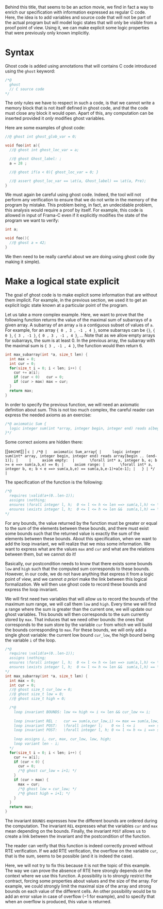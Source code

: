 Behind this title, that seems to be an action movie, we find in fact a way to
enrich our specification with information expressed as regular C code. Here, the
idea is to add variables and source code that will not be part of the actual
program but will model logic states that will only be visible from a proof point
of view. Using it, we can make explicit some logic properties that were
previously only known implicitly.

# Syntax

Ghost code is added using annotations that will contains C code introduced
using the `ghost` keyword:

```c
/*@
  ghost
  // C source code
*/
```

The only rules we have to respect in such a code, is that we cannot write a
memory block that is not itself defined in ghost code, and that the code must
close any block it would open. Apart of this, any computation can be inserted
provided it *only* modifies ghost variables.

Here are some examples of ghost code:

```c
//@ ghost int ghost_glob_var = 0;

void foo(int a){
  //@ ghost int ghost_loc_var = a;

  //@ ghost Ghost_label: ;
  a = 28 ;

  //@ ghost if(a < 0){ ghost_loc_var = 0; }

  //@ assert ghost_loc_var == \at(a, Ghost_label) == \at(a, Pre);
}
```

We must again be careful using ghost code. Indeed, the tool will not perform
any verification to ensure that we do not write in the memory of the program by
mistake. This problem being, in fact, an undecidable problem, this analysis would
require a proof by itself. For example, this code is allowed in input of
Frama-C even if it explicitly modifies the state of the program we want to
verify:

```c
int a;

void foo(){
  //@ ghost a = 42;
}
```

We then need to be really careful about we are doing using ghost code (by
making it simple).

# Make a logical state explicit

The goal of ghost code is to make explicit some information that are without
them implicit. For example, in the previous section, we used it to get an
explicit logic state known at a particular point of the program.

Let us take a more complex example. Here, we want to prove that the following
function returns the value of the maximal sum of subarrays of a given array.
A subarray of an array `a` is a contiguous subset of values of `a`. For example,
for an array `{ 0 , 3 , -1 , 4 }`, some subarrays can be `{}`, `{ 0 }`,
`{ 3 , -1 }`, `{ 0 , 3 , -1 , 4 }`, ... Note that as we allow empty arrays for
subarrays, the sum is at least 0. In the previous array, the subarray with
the maximal sum is `{ 3 , -1 , 4 }`, the function would then return 6.

```c
int max_subarray(int *a, size_t len) {
  int max = 0;
  int cur = 0;
  for(size_t i = 0; i < len; i++) {
    cur += a[i];
    if (cur < 0)   cur = 0;
    if (cur > max) max = cur;
  }
  return max;
}
```

In order to specify the previous function, we will need an axiomatic definition
about sum. This is not too much complex, the careful reader can express the
needed axioms as an exercise:

```c
/*@ axiomatic Sum {
  logic integer sum(int *array, integer begin, integer end) reads a[begin..(end-1)];
}*/
```

Some correct axioms are hidden there:

[[secret]]
| ```c
| /*@
|   axiomatic Sum_array{
|     logic integer sum(int* array, integer begin, integer end) reads array[begin .. (end-1)];
|    
|     axiom empty: 
|       \forall int* a, integer b, e; b >= e ==> sum(a,b,e) == 0;
|     axiom range:
|       \forall int* a, integer b, e; b < e ==> sum(a,b,e) == sum(a,b,e-1)+a[e-1];
|   }
| */
| ```

The specification of the function is the following:

```c
/*@ 
  requires \valid(a+(0..len-1));
  assigns \nothing;
  ensures \forall integer l, h;  0 <= l <= h <= len ==> sum(a,l,h) <= \result;
  ensures \exists integer l, h;  0 <= l <= h <= len &&  sum(a,l,h) == \result;
*/
```

For any bounds, the value returned by the function must be greater or equal to
the sum of the elements between these bounds, and there must exist some bounds
such that the returned value is exactly the sum of the elements between these
bounds. About this specification, when we want to add the loop invariant, we
will realize that we miss some information. We want to express what are the
values `max` and `cur` and what are the relations between them, but we cannot
do it!

Basically, our postcondition needs to know that there exists some bounds `low`
and `high` such that the computed sum corresponds to these bounds. However, in
our code, we do not have anything that express it from a logic point of view,
and we cannot *a priori* make the link between this logical formalization. We
will then use ghost code to record these bounds and express the loop invariant.

We will first need two variables that will allow us to record the bounds of
the maximum sum range, we will call them `low` and `high`. Every time we will
find a range where the sum is greater than the current one, we will update our
ghost variables. This bounds will then corresponds to the sum currently stored
by `max`. That induces that we need other bounds: the ones that corresponds 
to the sum store by the variable `cur` from which we will build the bounds
corresponding to `max`. For these bounds, we will only add a single ghost
variable: the current low bound `cur_low`, the high bound being the variable
`i` of the loop.

```c
/*@ 
  requires \valid(a+(0..len-1));
  assigns \nothing;
  ensures \forall integer l, h;  0 <= l <= h <= len ==> sum(a,l,h) <= \result;
  ensures \exists integer l, h;  0 <= l <= h <= len &&  sum(a,l,h) == \result;
*/
int max_subarray(int *a, size_t len) {
  int max = 0;
  int cur = 0;
  //@ ghost size_t cur_low = 0; 
  //@ ghost size_t low = 0;
  //@ ghost size_t high = 0; 

  /*@ 
    loop invariant BOUNDS: low <= high <= i <= len && cur_low <= i;
    
    loop invariant REL :   cur == sum(a,cur_low,i) <= max == sum(a,low,high);
    loop invariant POST:   \forall integer l;    0 <= l <= i      ==> sum(a,l,i) <= cur;
    loop invariant POST:   \forall integer l, h; 0 <= l <= h <= i ==> sum(a,l,h) <= max;
   
    loop assigns i, cur, max, cur_low, low, high;
    loop variant len - i; 
  */
  for(size_t i = 0; i < len; i++) {
    cur += a[i];
    if (cur < 0) {
      cur = 0;
      /*@ ghost cur_low = i+1; */
    }
    if (cur > max) {
      max = cur;
      /*@ ghost low = cur_low; */
      /*@ ghost high = i+1; */
    }
  }
  return max;
}
```

The invariant `BOUNDS` expresses how the different bounds are ordered during the
computation. The invariant `REL` expresses what the variables `cur` and `max`
mean depending on the bounds. Finally, the invariant `POST` allows us to create
a link between the invariant and the postcondition of the function.

The reader can verify that this function is indeed correctly proved without RTE
verification. If we add RTE verification, the overflow on the variable `cur`,
that is the sum, seems to be possible (and it is indeed the case).

Here, we will not try to fix this because it is not the topic of this example.
The way we can prove the absence of RTE here strongly depends on the context
where we use this function. A possibility is to strongly restrict the contract,
forcing some properties about values and the size of the array. For example,
we could strongly limit the maximal size of the array and strong bounds on
each value of the different cells. An other possibility would be to add an
error value in case of overflow ($-1$ for example), and to specify that when
an overflow is produced, this value is returned.